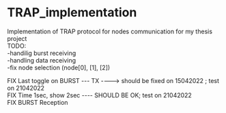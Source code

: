 # TRAP_implementation
Implementation of TRAP protocol for nodes communication for my thesis project </br>
TODO: </br>
-handilig burst receiving </br>
-handling data receiving </br>
-fix node selection (node[0], [1], [2]) </br>

FIX Last toggle on BURST --- TX ----> should be fixed on 15042022 ; test on 21042022</br>
FIX Time 1sec, show 2sec ---- SHOULD BE OK; test on 21042022</br>
FIX BURST Reception</br>

